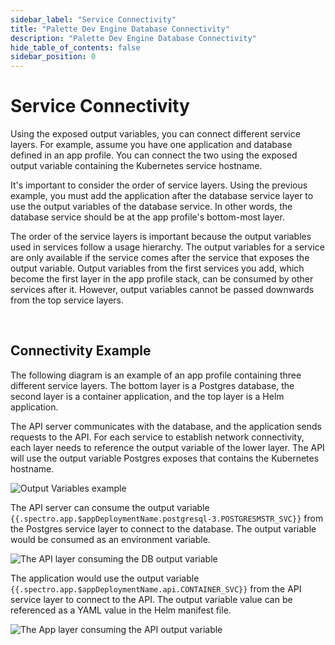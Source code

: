 ```yaml
---
sidebar_label: "Service Connectivity"
title: "Palette Dev Engine Database Connectivity"
description: "Palette Dev Engine Database Connectivity"
hide_table_of_contents: false
sidebar_position: 0
---
```






# Service Connectivity


Using the exposed output variables, you can connect different service layers. For example, assume you have one application and database defined in an app profile. You can connect the two using the exposed output variable containing the Kubernetes service hostname.

It's important to consider the order of service layers. Using the previous example, you must add the application after the database service layer to use the output variables of the database service. In other words, the database service should be at the app profile's bottom-most layer.

The order of the service layers is important because the output variables used in services follow a usage hierarchy. The output variables for a service are only available if the service comes after the service that exposes the output variable. Output variables from the first services you add, which become the first layer in the app profile stack, can be consumed by other services after it. However, output variables cannot be passed downwards from the top service layers.

<br />

## Connectivity Example

The following diagram is an example of an app profile containing three different service layers. The bottom layer is a Postgres database, the second layer is a container application, and the top layer is a Helm application.


The API server communicates with the database, and the application sends requests to the API. For each service to establish network connectivity, each layer needs to reference the output variable of the lower layer. The API will use the output variable Postgres exposes that contains the Kubernetes hostname.

![Output Variables example](/devx-services-connectivity-output-variables-example.png)

The API server can consume the output variable `{{.spectro.app.$appDeploymentName.postgresql-3.POSTGRESMSTR_SVC}}` from the Postgres service layer to connect to the database. The output variable would be consumed as an environment variable.

![The API layer consuming the DB output variable](/devx-services-connectivity-container-env-example.png)

The application would use the output variable `{{.spectro.app.$appDeploymentName.api.CONTAINER_SVC}}` from the API service layer to connect to the API. The output variable value can be referenced as a YAML value in the Helm manifest file.

![The App layer consuming the API output variable](/devx-services-connectivity-helm-env-example.png)